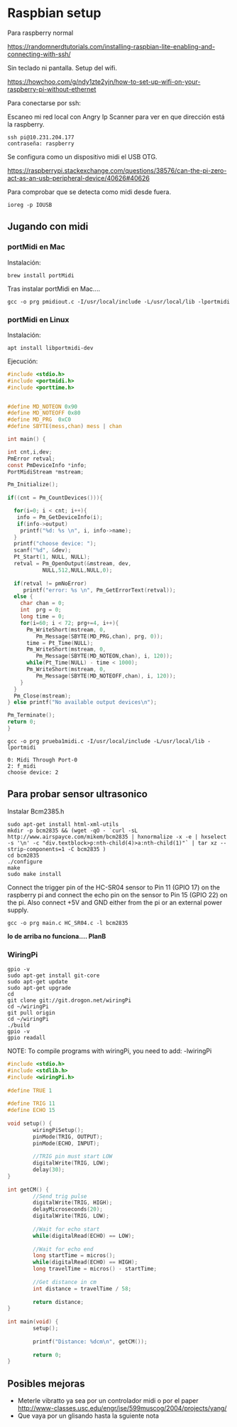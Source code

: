 
# Raspbian setup  

Para raspberry normal

https://randomnerdtutorials.com/installing-raspbian-lite-enabling-and-connecting-with-ssh/

Sin teclado ni pantalla. Setup del wifi.

https://howchoo.com/g/ndy1zte2yjn/how-to-set-up-wifi-on-your-raspberry-pi-without-ethernet

Para conectarse por ssh:

Escaneo mi red local con Angry Ip Scanner para ver en que dirección está la raspberry.

```
ssh pi@10.231.204.177
contraseña: raspberry
```

Se configura como un dispositivo midi el USB OTG.

https://raspberrypi.stackexchange.com/questions/38576/can-the-pi-zero-act-as-an-usb-peripheral-device/40626#40626

Para comprobar que se detecta como midi desde fuera.
```
ioreg -p IOUSB
```



## Jugando con midi

### portMidi en Mac

Instalación:

```
brew install portMidi
```

Tras instalar portMidi en Mac....

```
gcc -o prg pmidiout.c -I/usr/local/include -L/usr/local/lib -lportmidi
```

### portMidi en Linux


Instalación:

```
apt install libportmidi-dev
```

Ejecución:
```C
#include <stdio.h>
#include <portmidi.h>
#include <porttime.h>


#define MD_NOTEON 0x90
#define MD_NOTEOFF 0x80
#define MD_PRG  0xC0
#define SBYTE(mess,chan) mess | chan

int main() {

int cnt,i,dev;
PmError retval;  
const PmDeviceInfo *info;
PortMidiStream *mstream;

Pm_Initialize();
  
if((cnt = Pm_CountDevices())){

  for(i=0; i < cnt; i++){
   info = Pm_GetDeviceInfo(i);
   if(info->output)
    printf("%d: %s \n", i, info->name);
  }
  printf("choose device: ");
  scanf("%d", &dev); 
  Pt_Start(1, NULL, NULL);
  retval = Pm_OpenOutput(&mstream, dev, 
           NULL,512,NULL,NULL,0);
  
  if(retval != pmNoError)    
     printf("error: %s \n", Pm_GetErrorText(retval));
  else {
    char chan = 0;
    int  prg = 0;
    long time = 0;
    for(i=60; i < 72; prg+=4, i++){
      Pm_WriteShort(mstream, 0, 
         Pm_Message(SBYTE(MD_PRG,chan), prg, 0));
      time = Pt_Time(NULL);
      Pm_WriteShort(mstream, 0, 
         Pm_Message(SBYTE(MD_NOTEON,chan), i, 120));
      while(Pt_Time(NULL) - time < 1000);
      Pm_WriteShort(mstream, 0, 
         Pm_Message(SBYTE(MD_NOTEOFF,chan), i, 120));
    }
  }
  Pm_Close(mstream);  
} else printf("No available output devices\n");

Pm_Terminate();
return 0;
}

```

```
gcc -o prg prueba1midi.c -I/usr/local/include -L/usr/local/lib -lportmidi
```

```
0: Midi Through Port-0 
2: f_midi 
choose device: 2
```

## Para probar sensor ultrasonico

Instalar Bcm2385.h
```
sudo apt-get install html-xml-utils
mkdir -p bcm2835 && (wget -qO - `curl -sL http://www.airspayce.com/mikem/bcm2835 | hxnormalize -x -e | hxselect -s '\n' -c "div.textblock>p:nth-child(4)>a:nth-child(1)"` | tar xz --strip-components=1 -C bcm2835 )
cd bcm2835
./configure
make
sudo make install
```
Connect the trigger pin of the HC-SR04 sensor to Pin 11 (GPIO 17) on the raspberry pi and connect the echo pin on the sensor to Pin 15 (GPIO 22) on the pi. Also connect +5V and GND either from the pi or an external power supply.

```
gcc -o prg main.c HC_SR04.c -l bcm2835
```

**lo de arriba no funciona.... PlanB**

### WiringPi
```Console
gpio -v
sudo apt-get install git-core
sudo apt-get update
sudo apt-get upgrade
cd
git clone git://git.drogon.net/wiringPi
cd ~/wiringPi
git pull origin
cd ~/wiringPi
./build
gpio -v
gpio readall

```

NOTE: To compile programs with wiringPi, you need to add:
    -lwiringPi

```C
#include <stdio.h>
#include <stdlib.h>
#include <wiringPi.h>
 
#define TRUE 1
 
#define TRIG 11
#define ECHO 15
 
void setup() {
        wiringPiSetup();
        pinMode(TRIG, OUTPUT);
        pinMode(ECHO, INPUT);
 
        //TRIG pin must start LOW
        digitalWrite(TRIG, LOW);
        delay(30);
}
 
int getCM() {
        //Send trig pulse
        digitalWrite(TRIG, HIGH);
        delayMicroseconds(20);
        digitalWrite(TRIG, LOW);
 
        //Wait for echo start
        while(digitalRead(ECHO) == LOW);
 
        //Wait for echo end
        long startTime = micros();
        while(digitalRead(ECHO) == HIGH);
        long travelTime = micros() - startTime;
 
        //Get distance in cm
        int distance = travelTime / 58;
 
        return distance;
}
 
int main(void) {
        setup();
 
        printf("Distance: %dcm\n", getCM());
 
        return 0;
}
```
## Posibles mejoras

- Meterle vibratto ya sea por un controlador midi o por el paper http://www-classes.usc.edu/engr/ise/599muscog/2004/projects/yang/ 
- Que vaya por un glisando hasta la sguiente nota 
